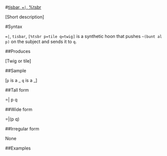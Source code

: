 #[tisbar, `=|`, %tsbr](#tsbr)

[Short description]

#Syntax

`=|`, `tisbar`, `[%tsbr p=tile q=twig]` is a synthetic hoon that
pushes `~(bunt al p)` on the subject and sends it to `q`.

##Produces

[Twig or tile]

##Sample

[`p` is a _
`q` is a _]

##Tall form

=|  p
        q

##Wide form

=|(p q)

##Irregular form

None

##Examples



